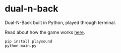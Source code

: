 # dual-n-back
Dual-N-Back built in Python, played through terminal.

Read about how the game works [here](https://github.com/jperryhouts/Dual-N-Back/blob/master/README.md).

```
pip install playsound
python main.py
```
